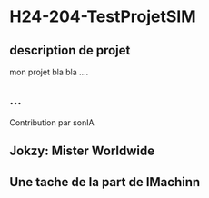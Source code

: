 # H24-204-TestProjetSIM
 
## description de projet 
mon projet bla bla .... 

## ... 
Contribution par sonIA



## Jokzy: Mister Worldwide


## Une tache de la part de IMachinn
